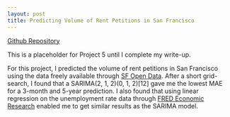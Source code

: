 ```yaml
---
layout: post
title: Predicting Volume of Rent Petitions in San Francisco
---
```


[Github Repository](https://github.com/harrisonized/sf-rent-petitions-timeseries-analysis)

This is a placeholder for Project 5 until I complete my write-up.

For this project, I predicted the volume of rent petitions in San Francisco using the data freely available through [SF Open Data](https://data.sfgov.org/Housing-and-Buildings/Petitions-to-the-Rent-Board/6swy-cmkq). After a short grid-search, I found that a SARIMA(2, 1, 2)(0, 1, 2)[12] gave me the lowest MAE for a 3-month and 5-year prediction. I also found that using linear regression on the unemployment rate data through [FRED Economic Research](https://fred.stlouisfed.org/series/CASANF0URN) enabled me to get similar results as the SARIMA model.